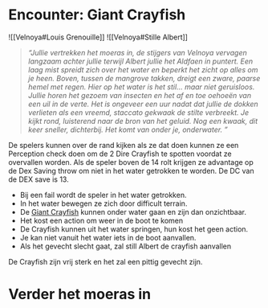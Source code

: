 # Encounter: Giant Crayfish

![[Velnoya#Louis Grenouille]]
![[Velnoya#Stille Albert]]


> *“Jullie vertrekken het moeras in, de stijgers van Velnoya vervagen langzaam achter jullie terwijl Albert jullie  het Aldfaen  in puntert. Een laag mist spreidt zich over het water en beperkt het zicht op alles om je heen. Boven, tussen de mangrove takken, dreigt een zware, paarse hemel met regen. Hier op het water is het stil… maar niet geruisloos. Jullie horen het gezoem van insecten en het af en toe oehoeën van een uil in de verte. Het is ongeveer een uur nadat dat jullie de dokken verlieten als een vreemd, staccato gekwaak de stilte verbreekt. Je kijkt rond, luisterend naar de bron van het geluid. Nog een kwaak, dit keer sneller, dichterbij. Het komt van onder je, onderwater. ”*

De spelers kunnen over de rand kijken als ze dat doen kunnen ze een Perception check doen om de 2 Dire Crayfish te spotten voordat ze overvallen worden. Als de speler boven de 14 rolt krijgen ze advantage op de Dex Saving throw om niet in het water getrokken te worden. De DC van de DEX save is 13.

- Bij een fail wordt de speler in het water getrokken. 
- In het water bewegen ze zich door difficult terrain. 
- De [Giant Crayfish](https://www.dndbeyond.com/monsters/5462007-giant-crayfish) kunnen onder water gaan en zijn dan onzichtbaar. 
- Het kost een action om weer in de boot te komen
- De Crayfish kunnen uit het water springen, hun kost het geen action.
- Je kan niet vanuit het water iets in de boot aanvallen.
- Als het gevecht slecht gaat, zal still Albert de crayfish aanvallen 

De Crayfish zijn vrij sterk en het zal een pittig gevecht zijn.

# Verder het moeras in